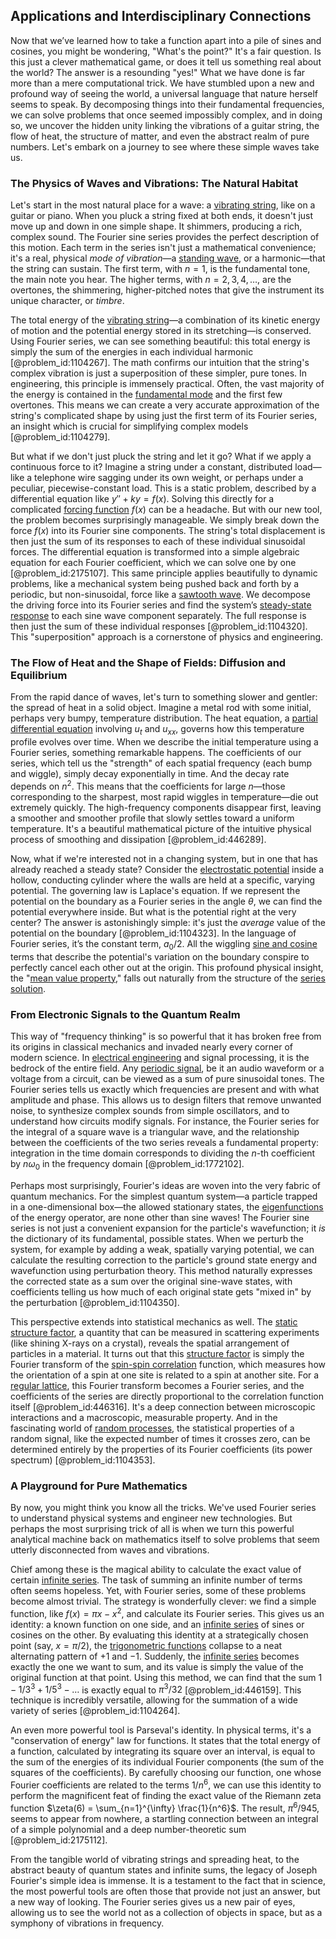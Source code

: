 ## Applications and Interdisciplinary Connections

Now that we’ve learned how to take a function apart into a pile of sines and cosines, you might be wondering, "What's the point?" It's a fair question. Is this just a clever mathematical game, or does it tell us something real about the world? The answer is a resounding "yes!" What we have done is far more than a mere computational trick. We have stumbled upon a new and profound way of seeing the world, a universal language that nature herself seems to speak. By decomposing things into their fundamental frequencies, we can solve problems that once seemed impossibly complex, and in doing so, we uncover the hidden unity linking the vibrations of a guitar string, the flow of heat, the structure of matter, and even the abstract realm of pure numbers. Let's embark on a journey to see where these simple waves take us.

### The Physics of Waves and Vibrations: The Natural Habitat

Let's start in the most natural place for a wave: a [vibrating string](@article_id:137962), like on a guitar or piano. When you pluck a string fixed at both ends, it doesn't just move up and down in one simple shape. It shimmers, producing a rich, complex sound. The Fourier sine series provides the perfect description of this motion. Each term in the series isn't just a mathematical convenience; it's a real, physical *mode of vibration*—a [standing wave](@article_id:260715), or a harmonic—that the string can sustain. The first term, with $n=1$, is the fundamental tone, the main note you hear. The higher terms, with $n=2, 3, 4, \dots$, are the overtones, the shimmering, higher-pitched notes that give the instrument its unique character, or *timbre*.

The total energy of the [vibrating string](@article_id:137962)—a combination of its kinetic energy of motion and the potential energy stored in its stretching—is conserved. Using Fourier series, we can see something beautiful: this total energy is simply the sum of the energies in each individual harmonic [@problem_id:1104267]. The math confirms our intuition that the string's complex vibration is just a superposition of these simpler, pure tones. In engineering, this principle is immensely practical. Often, the vast majority of the energy is contained in the [fundamental mode](@article_id:164707) and the first few overtones. This means we can create a very accurate approximation of the string's complicated shape by using just the first term of its Fourier series, an insight which is crucial for simplifying complex models [@problem_id:1104279].

But what if we don't just pluck the string and let it go? What if we apply a continuous force to it? Imagine a string under a constant, distributed load—like a telephone wire sagging under its own weight, or perhaps under a peculiar, piecewise-constant load. This is a static problem, described by a differential equation like $y'' + ky = f(x)$. Solving this directly for a complicated [forcing function](@article_id:268399) $f(x)$ can be a headache. But with our new tool, the problem becomes surprisingly manageable. We simply break down the force $f(x)$ into its Fourier sine components. The string's total displacement is then just the sum of its responses to each of these individual sinusoidal forces. The differential equation is transformed into a simple algebraic equation for each Fourier coefficient, which we can solve one by one [@problem_id:2175107]. This same principle applies beautifully to dynamic problems, like a mechanical system being pushed back and forth by a periodic, but non-sinusoidal, force like a [sawtooth wave](@article_id:159262). We decompose the driving force into its Fourier series and find the system’s [steady-state response](@article_id:173293) to each sine wave component separately. The full response is then just the sum of these individual responses [@problem_id:1104320]. This "superposition" approach is a cornerstone of physics and engineering.

### The Flow of Heat and the Shape of Fields: Diffusion and Equilibrium

From the rapid dance of waves, let's turn to something slower and gentler: the spread of heat in a solid object. Imagine a metal rod with some initial, perhaps very bumpy, temperature distribution. The heat equation, a [partial differential equation](@article_id:140838) involving $u_t$ and $u_{xx}$, governs how this temperature profile evolves over time. When we describe the initial temperature using a Fourier series, something remarkable happens. The coefficients of our series, which tell us the "strength" of each spatial frequency (each bump and wiggle), simply decay exponentially in time. And the decay rate depends on $n^2$. This means that the coefficients for large $n$—those corresponding to the sharpest, most rapid wiggles in temperature—die out extremely quickly. The high-frequency components disappear first, leaving a smoother and smoother profile that slowly settles toward a uniform temperature. It's a beautiful mathematical picture of the intuitive physical process of smoothing and dissipation [@problem_id:446289].

Now, what if we're interested not in a changing system, but in one that has already reached a steady state? Consider the [electrostatic potential](@article_id:139819) inside a hollow, conducting cylinder where the walls are held at a specific, varying potential. The governing law is Laplace's equation. If we represent the potential on the boundary as a Fourier series in the angle $\theta$, we can find the potential everywhere inside. But what is the potential right at the very center? The answer is astonishingly simple: it's just the *average* value of the potential on the boundary [@problem_id:1104323]. In the language of Fourier series, it’s the constant term, $a_0/2$. All the wiggling [sine and cosine](@article_id:174871) terms that describe the potential's variation on the boundary conspire to perfectly cancel each other out at the origin. This profound physical insight, the "[mean value property](@article_id:141096)," falls out naturally from the structure of the [series solution](@article_id:199789).

### From Electronic Signals to the Quantum Realm

This way of "frequency thinking" is so powerful that it has broken free from its origins in classical mechanics and invaded nearly every corner of modern science. In [electrical engineering](@article_id:262068) and signal processing, it is the bedrock of the entire field. Any [periodic signal](@article_id:260522), be it an audio waveform or a voltage from a circuit, can be viewed as a sum of pure sinusoidal tones. The Fourier series tells us exactly which frequencies are present and with what amplitude and phase. This allows us to design filters that remove unwanted noise, to synthesize complex sounds from simple oscillators, and to understand how circuits modify signals. For instance, the Fourier series for the integral of a square wave is a triangular wave, and the relationship between the coefficients of the two series reveals a fundamental property: integration in the time domain corresponds to dividing the $n$-th coefficient by $n\omega_0$ in the frequency domain [@problem_id:1772102].

Perhaps most surprisingly, Fourier's ideas are woven into the very fabric of quantum mechanics. For the simplest quantum system—a particle trapped in a one-dimensional box—the allowed stationary states, the [eigenfunctions](@article_id:154211) of the energy operator, are none other than sine waves! The Fourier sine series is not just a convenient expansion for the particle's wavefunction; it *is* the dictionary of its fundamental, possible states. When we perturb the system, for example by adding a weak, spatially varying potential, we can calculate the resulting correction to the particle's ground state energy and wavefunction using perturbation theory. This method naturally expresses the corrected state as a sum over the original sine-wave states, with coefficients telling us how much of each original state gets "mixed in" by the perturbation [@problem_id:1104350].

This perspective extends into statistical mechanics as well. The [static structure factor](@article_id:141188), a quantity that can be measured in scattering experiments (like shining X-rays on a crystal), reveals the spatial arrangement of particles in a material. It turns out that this [structure factor](@article_id:144720) is simply the Fourier transform of the [spin-spin correlation](@article_id:157386) function, which measures how the orientation of a spin at one site is related to a spin at another site. For a [regular lattice](@article_id:636952), this Fourier transform becomes a Fourier series, and the coefficients of the series are directly proportional to the correlation function itself [@problem_id:446316]. It's a deep connection between microscopic interactions and a macroscopic, measurable property. And in the fascinating world of [random processes](@article_id:267993), the statistical properties of a random signal, like the expected number of times it crosses zero, can be determined entirely by the properties of its Fourier coefficients (its power spectrum) [@problem_id:1104353].

### A Playground for Pure Mathematics

By now, you might think you know all the tricks. We've used Fourier series to understand physical systems and engineer new technologies. But perhaps the most surprising trick of all is when we turn this powerful analytical machine back on mathematics itself to solve problems that seem utterly disconnected from waves and vibrations.

Chief among these is the magical ability to calculate the exact value of certain [infinite series](@article_id:142872). The task of summing an infinite number of terms often seems hopeless. Yet, with Fourier series, some of these problems become almost trivial. The strategy is wonderfully clever: we find a simple function, like $f(x) = \pi x - x^2$, and calculate its Fourier series. This gives us an identity: a known function on one side, and an [infinite series](@article_id:142872) of sines or cosines on the other. By evaluating this identity at a strategically chosen point (say, $x = \pi/2$), the [trigonometric functions](@article_id:178424) collapse to a neat alternating pattern of $+1$ and $-1$. Suddenly, the [infinite series](@article_id:142872) becomes exactly the one we want to sum, and its value is simply the value of the original function at that point. Using this method, we can find that the sum $1 - 1/3^3 + 1/5^3 - \dots$ is exactly equal to $\pi^3/32$ [@problem_id:446159]. This technique is incredibly versatile, allowing for the summation of a wide variety of series [@problem_id:1104264].

An even more powerful tool is Parseval's identity. In physical terms, it's a "conservation of energy" law for functions. It states that the total energy of a function, calculated by integrating its square over an interval, is equal to the sum of the energies of its individual Fourier components (the sum of the squares of the coefficients). By carefully choosing our function, one whose Fourier coefficients are related to the terms $1/n^6$, we can use this identity to perform the magnificent feat of finding the exact value of the Riemann zeta function $\zeta(6) = \sum_{n=1}^{\infty} \frac{1}{n^6}$. The result, $\pi^6/945$, seems to appear from nowhere, a startling connection between an integral of a simple polynomial and a deep number-theoretic sum [@problem_id:2175112].

From the tangible world of vibrating strings and spreading heat, to the abstract beauty of quantum states and infinite sums, the legacy of Joseph Fourier's simple idea is immense. It is a testament to the fact that in science, the most powerful tools are often those that provide not just an answer, but a new way of looking. The Fourier series gives us a new pair of eyes, allowing us to see the world not as a collection of objects in space, but as a symphony of vibrations in frequency.